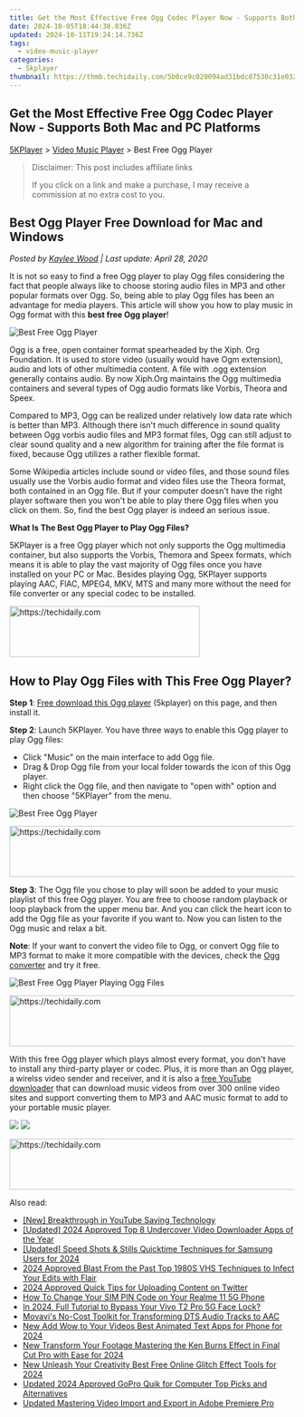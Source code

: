 ```yaml
---
title: Get the Most Effective Free Ogg Codec Player Now - Supports Both Mac and PC Platforms
date: 2024-10-05T18:44:38.036Z
updated: 2024-10-11T19:24:14.736Z
tags:
  - video-music-player
categories:
  - 5kplayer
thumbnail: https://thmb.techidaily.com/5b0ce9c020094ad31bdc87530c31e032109184ed98794f1ba27d0b681ad3c785.jpg
---
```


## Get the Most Effective Free Ogg Codec Player Now - Supports Both Mac and PC Platforms

[5KPlayer](https://tools.techidaily.com/5kplayer/products/) \> [Video Music Player](https://tools.techidaily.com/5kplayer/video-music-player/) \> Best Free Ogg Player

>  Disclaimer: This post includes affiliate links
>
>  If you click on a link and make a purchase, I may receive a commission at no extra cost to you.
>

## Best Ogg Player Free Download for Mac and Windows

 _Posted by [Kaylee Wood](https://www.quora.com/profile/Amanda-Hu-21) | Last update: April 28, 2020_

It is not so easy to find a free Ogg player to play Ogg files considering the fact that people always like to choose storing audio files in MP3 and other popular formats over Ogg. So, being able to play Ogg files has been an advantage for media players. This article will show you how to play music in Ogg format with this   **best free Ogg player**!

![Best Free Ogg Player](https://www.5kplayer.com/video-music-player/img/best-ogg-player.jpg) 

Ogg is a free, open container format spearheaded by the Xiph. Org Foundation. It is used to store video (usually would have Ogm extension), audio and lots of other multimedia content. A file with .ogg extension generally contains audio. By now Xiph.Org maintains the Ogg multimedia containers and several types of Ogg audio formats like Vorbis, Theora and Speex.

Compared to MP3, Ogg can be realized under relatively low data rate which is better than MP3\. Although there isn't much difference in sound quality between Ogg vorbis audio files and MP3 format files, Ogg can still adjust to clear sound quality and a new algorithm for training after the file format is fixed, because Ogg utilizes a rather flexible format.

Some Wikipedia articles include sound or video files, and those sound files usually use the Vorbis audio format and video files use the Theora format, both contained in an Ogg file. But if your computer doesn't have the right player software then you won't be able to play there Ogg files when you click on them. So, find the best Ogg player is indeed an serious issue.

**What Is The Best Ogg Player to Play Ogg Files?**

5KPlayer is a free Ogg player which not only supports the Ogg multimedia container, but also supports the Vorbis, Themora and Speex formats, which means it is able to play the vast majority of Ogg files once you have installed on your PC or Mac. Besides playing Ogg, 5KPlayer supports playing AAC, FlAC, MPEG4, MKV, MTS and many more without the need for file converter or any special codec to be installed.

<!-- affiliate ads begin -->
<a href="https://aligracehair.sjv.io/c/5597632/2135402/19272" target="_top" id="2135402">
  <img src="//a.impactradius-go.com/display-ad/19272-2135402" border="0" alt="https://techidaily.com" width="336" height="90"/>
</a>
<img height="0" width="0" src="https://aligracehair.sjv.io/i/5597632/2135402/19272" style="position:absolute;visibility:hidden;" border="0" />
<!-- affiliate ads end -->

## How to Play Ogg Files with This Free Ogg Player?

**Step 1**: [Free download this Ogg player](https://tools.techidaily.com/5kplayer/products/) (5kplayer) on this page, and then install it.

**Step 2**: Launch 5KPlayer. You have three ways to enable this Ogg player to play Ogg files:

* Click "Music" on the main interface to add Ogg file.
* Drag & Drop Ogg file from your local folder towards the icon of this Ogg player.
* Right click the Ogg file, and then navigate to "open with" option and then choose "5KPlayer" from the menu.

![Best Free Ogg Player](https://www.5kplayer.com/video-music-player/img/free-music-player.jpg) 

<!-- affiliate ads begin -->
<a href="https://appsumo.8odi.net/c/5597632/2151871/7443" target="_top" id="2151871">
  <img src="//a.impactradius-go.com/display-ad/7443-2151871" border="0" alt="https://techidaily.com" width="600" height="90"/>
</a>
<img height="0" width="0" src="https://appsumo.8odi.net/i/5597632/2151871/7443" style="position:absolute;visibility:hidden;" border="0" />
<!-- affiliate ads end -->

**Step 3**: The Ogg file you chose to play will soon be added to your music playlist of this free Ogg player. You are free to choose random playback or loop playback from the upper menu bar. And you can click the heart icon to add the Ogg file as your favorite if you want to. Now you can listen to the Ogg music and relax a bit.

**Note**: If your want to convert the video file to Ogg, or convert Ogg file to MP3 format to make it more compatible with the devices, check the [Ogg converter](https://tools.techidaily.com/5kplayer/products/) and try it free. 

![Best Free Ogg Player Playing Ogg Files](https://www.5kplayer.com/video-music-player/img/5k-music-play-xsy-0310.jpg) 

<!-- affiliate ads begin -->
<a href="https://appsumo.8odi.net/c/5597632/2151855/7443" target="_top" id="2151855">
  <img src="//a.impactradius-go.com/display-ad/7443-2151855" border="0" alt="https://techidaily.com" width="728" height="90"/>
</a>
<img height="0" width="0" src="https://appsumo.8odi.net/i/5597632/2151855/7443" style="position:absolute;visibility:hidden;" border="0" />
<!-- affiliate ads end -->

With this free Ogg player which plays almost every format, you don't have to install any third-party player or codec. Plus, it is more than an Ogg player, a wirelss video sender and receiver, and it is also a [free YouTube downloader](https://tools.techidaily.com/5kplayer/youtube-download/) that can download music videos from over 300 online video sites and support converting them to MP3 and AAC music format to add to your portable music player.

[![](https://www.5kplayer.com/video-music-player/../button/freedownwhitewin.png)](https://tools.techidaily.com/5kplayer/products/) [![](https://www.5kplayer.com/video-music-player/../button/freedownbackmac.png)](https://tools.techidaily.com/5kplayer/products/)

<!-- affiliate ads begin -->
<a href="https://laganoo.pxf.io/c/5597632/1484909/16446" target="_top" id="1484909">
  <img src="//a.impactradius-go.com/display-ad/16446-1484909" border="0" alt="https://techidaily.com" width="728" height="90"/>
</a>
<img height="0" width="0" src="https://laganoo.pxf.io/i/5597632/1484909/16446" style="position:absolute;visibility:hidden;" border="0" />
<!-- affiliate ads end -->

<ins class="adsbygoogle"
     style="display:block"
     data-ad-format="autorelaxed"
     data-ad-client="ca-pub-7571918770474297"
     data-ad-slot="1223367746"></ins>

<ins class="adsbygoogle"
     style="display:block"
     data-ad-client="ca-pub-7571918770474297"
     data-ad-slot="8358498916"
     data-ad-format="auto"
     data-full-width-responsive="true"></ins>

<span class="atpl-alsoreadstyle">Also read:</span>
<div><ul>
<li><a href="https://screen-capture.techidaily.com/new-breakthrough-in-youtube-saving-technology/"><u>[New] Breakthrough in YouTube Saving Technology</u></a></li>
<li><a href="https://facebook-video-recording.techidaily.com/updated-2024-approved-top-8-undercover-video-downloader-apps-of-the-year/"><u>[Updated] 2024 Approved Top 8 Undercover Video Downloader Apps of the Year</u></a></li>
<li><a href="https://fox-helps.techidaily.com/updated-speed-shots-and-stills-quicktime-techniques-for-samsung-users-for-2024/"><u>[Updated] Speed Shots & Stills Quicktime Techniques for Samsung Users for 2024</u></a></li>
<li><a href="https://fox-http.techidaily.com/2024-approved-blast-from-the-past-top-1980s-vhs-techniques-to-infect-your-edits-with-flair/"><u>2024 Approved Blast From the Past Top 1980S VHS Techniques to Infect Your Edits with Flair</u></a></li>
<li><a href="https://twitter-videos.techidaily.com/2024-approved-quick-tips-for-uploading-content-on-twitter/"><u>2024 Approved Quick Tips for Uploading Content on Twitter</u></a></li>
<li><a href="https://sim-unlock.techidaily.com/how-to-change-your-sim-pin-code-on-your-realme-11-5g-phone-by-drfone-android/"><u>How To Change Your SIM PIN Code on Your Realme 11 5G Phone</u></a></li>
<li><a href="https://android-unlock.techidaily.com/in-2024-full-tutorial-to-bypass-your-vivo-t2-pro-5g-face-lock-by-drfone-android/"><u>In 2024, Full Tutorial to Bypass Your Vivo T2 Pro 5G Face Lock?</u></a></li>
<li><a href="https://some-tips.techidaily.com/movavis-no-cost-toolkit-for-transforming-dts-audio-tracks-to-aac/"><u>Movavi's No-Cost Toolkit for Transforming DTS Audio Tracks to AAC</u></a></li>
<li><a href="https://video-ai-editor.techidaily.com/new-add-wow-to-your-videos-best-animated-text-apps-for-phone-for-2024/"><u>New Add Wow to Your Videos Best Animated Text Apps for Phone for 2024</u></a></li>
<li><a href="https://video-ai-editor.techidaily.com/new-transform-your-footage-mastering-the-ken-burns-effect-in-final-cut-pro-with-ease-for-2024/"><u>New Transform Your Footage Mastering the Ken Burns Effect in Final Cut Pro with Ease for 2024</u></a></li>
<li><a href="https://video-ai-editor.techidaily.com/new-unleash-your-creativity-best-free-online-glitch-effect-tools-for-2024/"><u>New Unleash Your Creativity Best Free Online Glitch Effect Tools for 2024</u></a></li>
<li><a href="https://video-ai-editor.techidaily.com/updated-2024-approved-gopro-quik-for-computer-top-picks-and-alternatives/"><u>Updated 2024 Approved GoPro Quik for Computer Top Picks and Alternatives</u></a></li>
<li><a href="https://video-ai-editor.techidaily.com/updated-mastering-video-import-and-export-in-adobe-premiere-pro/"><u>Updated Mastering Video Import and Export in Adobe Premiere Pro</u></a></li>
</ul></div>


